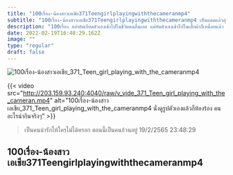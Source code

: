 ```yaml
---
title: "100เรื่อง-น้องสาวเอเชีย371Teengirlplayingwiththecameranmp4"
subtitle: "100เรื่อง-น้องสาวเอเชีย371Teengirlplayingwiththecameranmp4 เห็นแดดแล้วอุ่นใจ ตกนรกไปก็ไม่ตื่นเต้น"
description: "100เรื่อง อย่ายัดเยียดตัวเองเข้าไปในชีวิตคนอื่นเลย แค่ยัดตัวเองเข้าไปในเสื้อผ้าก็เหนื่อยแล้ว 100เรื่อง-น้องสาวเอเชีย371Teengirlplayingwiththecameranmp4 19/2/2565 23:48:29"
date: 2022-02-19T16:48:29.162Z
image: ""
type: "regular"
draft: false
---
```


![100เรื่อง-น้องสาวเอเชีย_371_Teen_girl_playing_with_the_cameranmp4](http://203.159.93.240:4040/raw/v_vide_371_Teen_girl_playing_with_the_cameran.jpg)

{{< video src="http://203.159.93.240:4040/raw/v_vide_371_Teen_girl_playing_with_the_cameran.mp4" alt="100เรื่อง-น้องสาวเอเชีย_371_Teen_girl_playing_with_the_cameranmp4 นั่งดูรูปตัวเองแล้วก็ท้องร้อง คนอะไรน่ากินจริงๆ" >}}


> เป็นคนน่ารักให้ใครไม่ได้หรอก ตอนนี้เป็นคนอ้วนอยู่ 19/2/2565 23:48:29

## 100เรื่อง-น้องสาวเอเชีย371Teengirlplayingwiththecameranmp4

